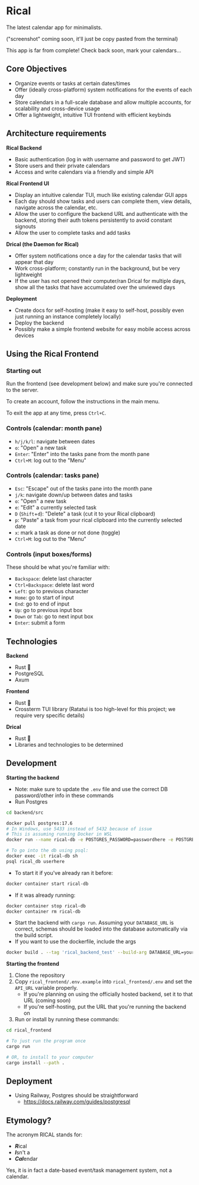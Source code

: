 # Rical

The latest calendar app for minimalists.

("screenshot" coming soon, it'll just be copy pasted from the terminal)

This app is far from complete! Check back soon, mark your calendars...

## Core Objectives
- Organize events or tasks at certain dates/times
- Offer (ideally cross-platform) system notifications for the events of each day
- Store calendars in a full-scale database and allow multiple accounts, for scalability and cross-device usage
- Offer a lightweight, intuitive TUI frontend with efficient keybinds

## Architecture requirements
**Rical Backend**
- Basic authentication (log in with username and password to get JWT)
- Store users and their private calendars
- Access and write calendars via a friendly and simple API

**Rical Frontend UI**
- Display an intuitive calendar TUI, much like existing calendar GUI apps
- Each day should show tasks and users can complete them, view details, navigate across the calendar, etc.
- Allow the user to configure the backend URL and authenticate with the backend, storing their auth tokens persistently to avoid constant signouts
- Allow the user to complete tasks and add tasks

**Drical (the Daemon for Rical)**
- Offer system notifications once a day for the calendar tasks that will appear that day
- Work cross-platform; constantly run in the background, but be very lightweight
- If the user has not opened their computer/ran Drical for multiple days, show all the tasks that have accumulated over the unviewed days

**Deployment**
- Create docs for self-hosting (make it easy to self-host, possibly even just running an instance completely locally)
- Deploy the backend
- Possibly make a simple frontend website for easy mobile access across devices

## Using the Rical Frontend
### Starting out
Run the frontend (see development below) and make sure you're connected to the server.

To create an account, follow the instructions in the main menu.

To exit the app at any time, press `Ctrl+C`.

### Controls (calendar: month pane)
- `h/j/k/l`: navigate between dates
- `o`: "Open" a new task
- `Enter`: "Enter" into the tasks pane from the month pane
- `Ctrl+M`: log out to the "Menu"

### Controls (calendar: tasks pane)
- `Esc`: "Escape" out of the tasks pane into the month pane
- `j/k`: navigate down/up between dates and tasks
- `o`: "Open" a new task
- `e`: "Edit" a currently selected task
- `D` (`Shift`+`d`): "Delete" a task (cut it to your Rical clipboard)
- `p`: "Paste" a task from your rical clipboard into the currently selected date
- `x`: mark a task as done or not done (toggle)
- `Ctrl+M`: log out to the "Menu"

### Controls (input boxes/forms)
These should be what you're familiar with:
- `Backspace`: delete last character
- `Ctrl+Backspace`: delete last word
- `Left`: go to previous character
- `Home`: go to start of input
- `End`: go to end of input
- `Up`: go to previous input box
- `Down` or `Tab`: go to next input box
- `Enter`: submit a form

## Technologies
**Backend**
- Rust 🦀
- PostgreSQL
- Axum

**Frontend**
- Rust 🦀
- Crossterm TUI library (Ratatui is too high-level for this project; we require very specific details)

**Drical**
- Rust 🦀
- Libraries and technologies to be determined

## Development
**Starting the backend**
- Note: make sure to update the `.env` file and use the correct DB password/other info in these commands
- Run Postgres
```sh
cd backend/src

docker pull postgres:17.6
# In Windows, use 5433 instead of 5432 because of issue
# This is assuming running Docker in WSL
docker run --name rical-db -e POSTGRES_PASSWORD=passwordhere -e POSTGRES_DB=rical_db -e POSTGRES_USER=userhere -e PGPORT=5433 -d -p 5433:5433 postgres

# To go into the db using psql:
docker exec -it rical-db sh
psql rical_db userhere
```
- To start it if you've already ran it before:
```sh
docker container start rical-db
```
- If it was already running:
```sh
docker container stop rical-db
docker container rm rical-db
```
- Start the backend with `cargo run`. Assuming your `DATABASE_URL` is correct, schemas should be loaded into the database automatically via the build script.
- If you want to use the dockerfile, include the args
```sh
docker build . --tag 'rical_backend_test' --build-arg DATABASE_URL=yoururlhere --build-arg JWT_SECRET=yoursecrethere --build-arg PORT=3001
```

**Starting the frontend**
1. Clone the repository
2. Copy `rical_frontend/.env.example` into `rical_frontend/.env` and set the `API_URL` variable properly.
    - If you're planning on using the officially hosted backend, set it to that URL (coming soon)
    - If you're self-hosting, put the URL that you're running the backend on
3. Run or install by running these commands:
```sh
cd rical_frontend

# To just run the program once
cargo run

# OR, to install to your computer
cargo install --path .
```

## Deployment
- Using Railway, Postgres should be straightforward
    - <https://docs.railway.com/guides/postgresql>

## Etymology?
The acronym RICAL stands for:
- ***R***ical
- ***I***sn't a
- ***Cal***endar

Yes, it is in fact a date-based event/task management system, not a calendar.
